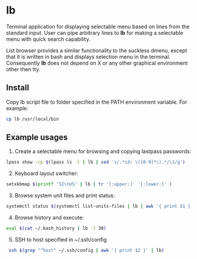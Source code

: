 # lb
Terminal application for displaying selectable menu based on lines from the standard input.
User can pipe arbitrary lines to **lb** for making a selectable menu with quick search capability.

List browser provides a similar functionality to the suckless dmenu, except that it is written in bash and displays selection menu in the terminal.
Consequently **lb** does not depend on X or any other graphical environment other then tty.

## Install

Copy lb script file to folder specified in the PATH environment variable. For example:
```bash
cp lb /usr/local/bin
```

## Example usages

1. Create a selectable menu for browsing and copying lastpass passwords:
```bash
lpass show -cp $(lpass ls -l | lb | sed 's/.*id: \([0-9]*\).*/\1/g')
```

2. Keyboard layout switcher:
```bash
setxkbmap $(printf 'SI\nUS' | lb | tr '[:upper:]' '[:lower:]' )
```

3. Browse system unit files and print status:
```bash
systemctl status $(systemctl list-units-files | lb | awk '{ print $1 }')
```

4. Browse history and execute:
```bash
eval $(cat ~/.bash_history | lb -l 30)
```

5. SSH to host specified in ~/.ssh/config
```bash
 ssh $(grep "^host" ~/.ssh/config | awk '{ print $2 }' | lb)
```
